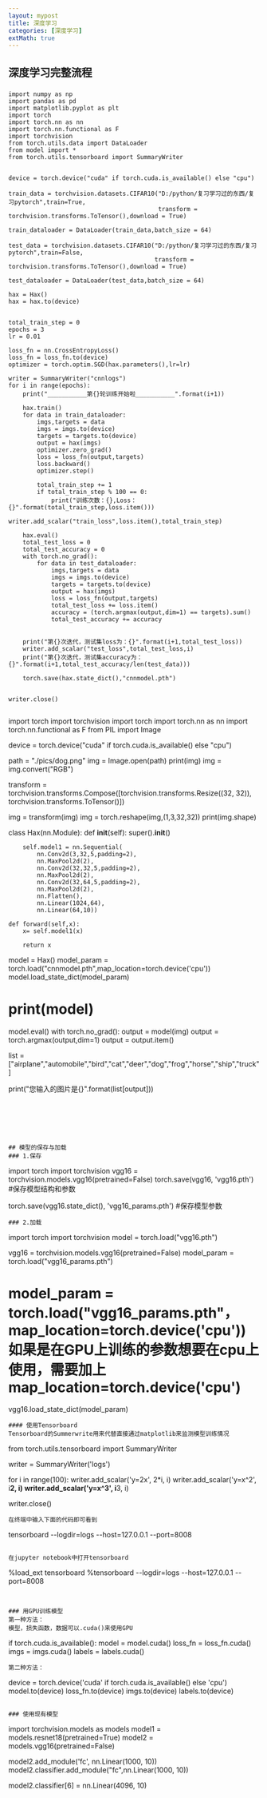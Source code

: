 ```yaml
---
layout: mypost
title: 深度学习
categories: [深度学习]
extMath: true
---
```


## 深度学习完整流程

###

```
import numpy as np
import pandas as pd
import matplotlib.pyplot as plt
import torch
import torch.nn as nn
import torch.nn.functional as F
import torchvision
from torch.utils.data import DataLoader
from model import *
from torch.utils.tensorboard import SummaryWriter


device = torch.device("cuda" if torch.cuda.is_available() else "cpu")

train_data = torchvision.datasets.CIFAR10("D:/python/复习学习过的东西/复习pytorch",train=True,
                                          transform = torchvision.transforms.ToTensor(),download = True)

train_dataloader = DataLoader(train_data,batch_size = 64)

test_data = torchvision.datasets.CIFAR10("D:/python/复习学习过的东西/复习pytorch",train=False,
                                         transform = torchvision.transforms.ToTensor(),download = True)

test_dataloader = DataLoader(test_data,batch_size = 64)

hax = Hax()
hax = hax.to(device)


total_train_step = 0
epochs = 3
lr = 0.01

loss_fn = nn.CrossEntropyLoss()
loss_fn = loss_fn.to(device)
optimizer = torch.optim.SGD(hax.parameters(),lr=lr)

writer = SummaryWriter("cnnlogs")
for i in range(epochs):
    print("___________第{}轮训练开始啦___________".format(i+1))
    
    hax.train()
    for data in train_dataloader:
        imgs,targets = data
        imgs = imgs.to(device)
        targets = targets.to(device)
        output = hax(imgs)
        optimizer.zero_grad()
        loss = loss_fn(output,targets)
        loss.backward()
        optimizer.step()
        
        total_train_step += 1
        if total_train_step % 100 == 0:
            print("训练次数：{},Loss：{}".format(total_train_step,loss.item()))
            writer.add_scalar("train_loss",loss.item(),total_train_step)
     
    hax.eval()
    total_test_loss = 0     
    total_test_accuracy = 0
    with torch.no_grad(): 
        for data in test_dataloader:
            imgs,targets = data
            imgs = imgs.to(device)
            targets = targets.to(device)
            output = hax(imgs)
            loss = loss_fn(output,targets)
            total_test_loss += loss.item()
            accuracy = (torch.argmax(output,dim=1) == targets).sum()
            total_test_accuracy += accuracy
            

    print("第{}次迭代，测试集loss为：{}".format(i+1,total_test_loss))
    writer.add_scalar("test_loss",total_test_loss,i)
    print("第{}次迭代，测试集accuracy为：{}".format(i+1,total_test_accuracy/len(test_data)))
    
    torch.save(hax.state_dict(),"cnnmodel.pth")
    
    
writer.close()


```
import torch
import torchvision
import torch
import torch.nn as nn
import torch.nn.functional as F
from PIL import Image

device = torch.device("cuda" if torch.cuda.is_available() else "cpu")


path = "./pics/dog.png"
img = Image.open(path)
print(img)
img = img.convert("RGB")

transform = torchvision.transforms.Compose([torchvision.transforms.Resize((32, 32)),
                                           torchvision.transforms.ToTensor()])

img = transform(img)
img = torch.reshape(img,(1,3,32,32))
print(img.shape)

class Hax(nn.Module):
    def __init__(self):
        super().__init__()
        
        self.model1 = nn.Sequential(
            nn.Conv2d(3,32,5,padding=2),
            nn.MaxPool2d(2),
            nn.Conv2d(32,32,5,padding=2),
            nn.MaxPool2d(2),
            nn.Conv2d(32,64,5,padding=2),
            nn.MaxPool2d(2),
            nn.Flatten(), 
            nn.Linear(1024,64),
            nn.Linear(64,10))
        
    def forward(self,x):
        x= self.model1(x)
        
        return x

model = Hax()
model_param = torch.load("cnnmodel.pth",map_location=torch.device('cpu'))
model.load_state_dict(model_param)
# print(model)
model.eval()
with torch.no_grad():
  output = model(img)
  output = torch.argmax(output,dim=1)
  output = output.item()

list = ["airplane","automobile","bird","cat","deer","dog","frog","horse","ship","truck"]

print("您输入的图片是{}".format(list[output]))
```






## 模型的保存与加载
### 1.保存
```
import torch
import torchvision
vgg16 = torchvision.models.vgg16(pretrained=False)
torch.save(vgg16, 'vgg16.pth') #保存模型结构和参数

torch.save(vgg16.state_dict(), 'vgg16_params.pth') #保存模型参数

```
### 2.加载
```
import torch
import torchvision
model = torch.load("vgg16.pth")


vgg16 = torchvision.models.vgg16(pretrained=False)
model_param = torch.load("vgg16_params.pth") 
# model_param = torch.load("vgg16_params.pth"，map_location=torch.device('cpu')) 如果是在GPU上训练的参数想要在cpu上使用，需要加上map_location=torch.device('cpu')
vgg16.load_state_dict(model_param)

```
#### 使用Tensorboard
Tensorboard的Summerwrite用来代替直接通过matplotlib来监测模型训练情况
```
from torch.utils.tensorboard import SummaryWriter

writer = SummaryWriter('logs')

for i in range(100):
    writer.add_scalar('y=2x', 2*i, i)
    writer.add_scalar('y=x^2', i**2, i)
    writer.add_scalar('y=x^3', i**3, i)

writer.close()
```
在终端中输入下面的代码即可看到
```
tensorboard --logdir=logs --host=127.0.0.1 --port=8008 
```

在jupyter notebook中打开tensorboard
```
%load_ext tensorboard
%tensorboard --logdir=logs --host=127.0.0.1 --port=8008
```
    

### 用GPU训练模型
第一种方法：  
模型，损失函数，数据可以.cuda()来使用GPU

```
if torch.cuda.is_available():
    model = model.cuda()
    loss_fn = loss_fn.cuda()
    imgs = imgs.cuda()
    labels = labels.cuda()

```
第二种方法：  
```
device = torch.device('cuda' if torch.cuda.is_available() else 'cpu')
model.to(device)
loss_fn.to(device)
imgs.to(device)
labels.to(device)

```

### 使用现有模型
```
import torchvision.models as models
model1 = models.resnet18(pretrained=True)
model2 = models.vgg16(pretrained=False)

model2.add_module('fc', nn.Linear(1000, 10))
model2.classifier.add_module("fc",nn.Linear(1000, 10))

model2.classifier[6] = nn.Linear(4096, 10)

```







